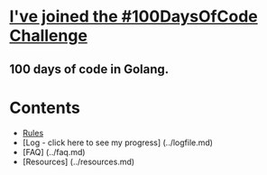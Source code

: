 # [I've joined the #100DaysOfCode Challenge](http://www.100daysofcode.com/ "Official Website")

## 100 days of code in Golang.

# Contents
  * [Rules](/rules)
  * [Log - click here to see my progress] (../logfile.md)
  * [FAQ] (../faq.md)
  * [Resources] (../resources.md)
